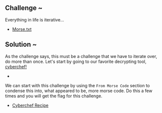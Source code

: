 ## Challenge ~
Everything in life is iterative...
<br>

- [Morse.txt](../Assets/Downloadable/morse.txt)


## Solution ~
As the challenge says, this must be a challenge that we have to iterate over, do more than once. Let's start by going to our favorite decrypting tool, <a href="https://gchq.github.io/CyberChef/">cyberchef!</a>

-

We can start with this challenge by using the `From Morse Code` section to condense this into, what appeared to be, more morse code. Do this a few times and you will get the flag for this challenge.

- <a href="">Cyberchef Recipe</a>
